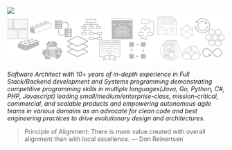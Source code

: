 
![](https://hal.archives-ouvertes.fr/public/hal.header.bg.jpg)
![](https://github.com/wso2/reference-architecture/blob/master/media/ra-banner.png)

_Software Architect with 10+ years of in-depth experience in Full Stack/Backend development and Systems programming demonstrating competitive programming skills in multiple languages(Java, Go, Python, C#, PHP, Javascript) leading small/medium/enterprise-class, mission-critical, commercial, and scalable products and empowering autonomous agile teams in various domains as an advocate for clean code and best engineering practices to drive evolutionary design and architectures._

> Principle of Alignment: There is more value created with overall alignment than with local excellence. — Don Reinertsen`

